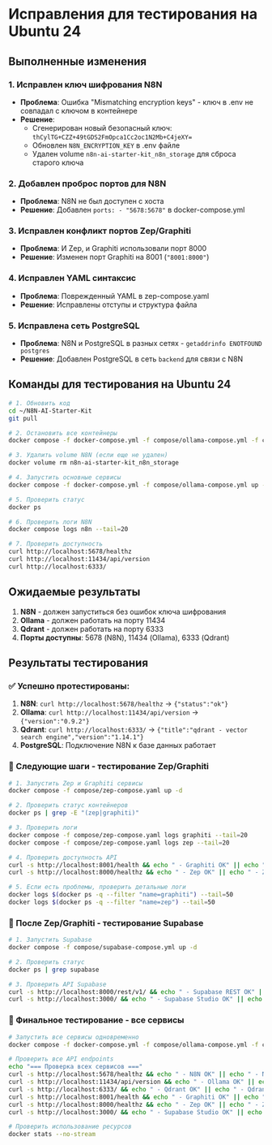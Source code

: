 # Исправления для тестирования на Ubuntu 24

## Выполненные изменения

### 1. Исправлен ключ шифрования N8N
- **Проблема**: Ошибка "Mismatching encryption keys" - ключ в .env не совпадал с ключом в контейнере
- **Решение**: 
  - Сгенерирован новый безопасный ключ: `thCylTG+CZZ+49tGDS2FmOpca1Cc2oc1N2Mb+C4jeXY=`
  - Обновлен `N8N_ENCRYPTION_KEY` в .env файле
  - Удален volume `n8n-ai-starter-kit_n8n_storage` для сброса старого ключа

### 2. Добавлен проброс портов для N8N
- **Проблема**: N8N не был доступен с хоста
- **Решение**: Добавлен `ports: - "5678:5678"` в docker-compose.yml

### 3. Исправлен конфликт портов Zep/Graphiti
- **Проблема**: И Zep, и Graphiti использовали порт 8000
- **Решение**: Изменен порт Graphiti на 8001 (`"8001:8000"`)

### 4. Исправлен YAML синтаксис
- **Проблема**: Поврежденный YAML в zep-compose.yaml
- **Решение**: Исправлены отступы и структура файла

### 5. Исправлена сеть PostgreSQL 
- **Проблема**: N8N и PostgreSQL в разных сетях - `getaddrinfo ENOTFOUND postgres`
- **Решение**: Добавлен PostgreSQL в сеть `backend` для связи с N8N

## Команды для тестирования на Ubuntu 24

```bash
# 1. Обновить код
cd ~/N8N-AI-Starter-Kit
git pull

# 2. Остановить все контейнеры
docker compose -f docker-compose.yml -f compose/ollama-compose.yml -f compose/zep-compose.yaml -f compose/supabase-compose.yml down

# 3. Удалить volume N8N (если еще не удален)
docker volume rm n8n-ai-starter-kit_n8n_storage

# 4. Запустить основные сервисы
docker compose -f docker-compose.yml -f compose/ollama-compose.yml up -d

# 5. Проверить статус
docker ps

# 6. Проверить логи N8N
docker compose logs n8n --tail=20

# 7. Проверить доступность
curl http://localhost:5678/healthz
curl http://localhost:11434/api/version
curl http://localhost:6333/
```

## Ожидаемые результаты

1. **N8N** - должен запуститься без ошибок ключа шифрования
2. **Ollama** - должен работать на порту 11434
3. **Qdrant** - должен работать на порту 6333
4. **Порты доступны**: 5678 (N8N), 11434 (Ollama), 6333 (Qdrant)

## Результаты тестирования

### ✅ Успешно протестированы:
1. **N8N**: `curl http://localhost:5678/healthz` → `{"status":"ok"}`
2. **Ollama**: `curl http://localhost:11434/api/version` → `{"version":"0.9.2"}`
3. **Qdrant**: `curl http://localhost:6333/` → `{"title":"qdrant - vector search engine","version":"1.14.1"}`
4. **PostgreSQL**: Подключение N8N к базе данных работает

### 🔄 Следующие шаги - тестирование Zep/Graphiti

```bash
# 1. Запустить Zep и Graphiti сервисы
docker compose -f compose/zep-compose.yaml up -d

# 2. Проверить статус контейнеров
docker ps | grep -E "(zep|graphiti)"

# 3. Проверить логи
docker compose -f compose/zep-compose.yaml logs graphiti --tail=20
docker compose -f compose/zep-compose.yaml logs zep --tail=20

# 4. Проверить доступность API
curl -s http://localhost:8001/health && echo " - Graphiti OK" || echo " - Graphiti FAIL"
curl -s http://localhost:8000/healthz && echo " - Zep OK" || echo " - Zep FAIL"

# 5. Если есть проблемы, проверить детальные логи
docker logs $(docker ps -q --filter "name=graphiti") --tail=50
docker logs $(docker ps -q --filter "name=zep") --tail=50
```

### 🔄 После Zep/Graphiti - тестирование Supabase

```bash
# 1. Запустить Supabase
docker compose -f compose/supabase-compose.yml up -d

# 2. Проверить статус
docker ps | grep supabase

# 3. Проверить API Supabase
curl -s http://localhost:8000/rest/v1/ && echo " - Supabase REST OK" || echo " - Supabase REST FAIL"
curl -s http://localhost:3000/ && echo " - Supabase Studio OK" || echo " - Supabase Studio FAIL"
```

### 🔄 Финальное тестирование - все сервисы

```bash
# Запустить все сервисы одновременно
docker compose -f docker-compose.yml -f compose/ollama-compose.yml -f compose/zep-compose.yaml -f compose/supabase-compose.yml up -d

# Проверить все API endpoints
echo "=== Проверка всех сервисов ==="
curl -s http://localhost:5678/healthz && echo " - N8N OK" || echo " - N8N FAIL"
curl -s http://localhost:11434/api/version && echo " - Ollama OK" || echo " - Ollama FAIL"
curl -s http://localhost:6333/ && echo " - Qdrant OK" || echo " - Qdrant FAIL"
curl -s http://localhost:8001/health && echo " - Graphiti OK" || echo " - Graphiti FAIL"
curl -s http://localhost:8000/healthz && echo " - Zep OK" || echo " - Zep FAIL"
curl -s http://localhost:3000/ && echo " - Supabase Studio OK" || echo " - Supabase Studio FAIL"

# Проверить использование ресурсов
docker stats --no-stream
```
